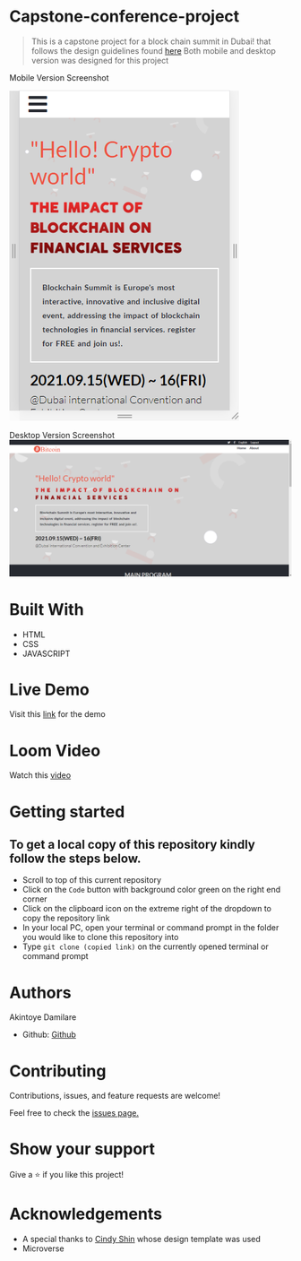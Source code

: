 # Capstone-conference-project

>  This is a capstone project for a block chain summit in Dubai! that follows the design guidelines found [here](https://www.behance.net/gallery/29845175/CC-Global-Summit-2015)
 Both mobile and desktop version was designed for this project

Mobile Version Screenshot

![mobile version](./images/mobile-version.png)

Desktop Version Screenshot
![desktop-vesion](./images/desktop-version.png)


# Built With
- HTML
- CSS
- JAVASCRIPT

# Live Demo
Visit this [link](https://dami1080.github.io/Capstone-conference-project/) for the demo

# Loom Video
Watch this [video](https://www.loom.com/share/32f465a47f4548b39682738575167e1e)

# Getting started

## To get a local copy of this repository kindly follow the steps below.
- Scroll to top of this current repository
- Click on the `Code` button with background color green on the right end corner
- Click on the clipboard icon on the extreme right of the dropdown to copy the repository link
- In your local PC, open your terminal or command prompt in the folder you would like to clone this repository into
- Type `git clone (copied link)` on the currently opened terminal or command prompt

# Authors

Akintoye Damilare

- Github: [Github](https://github.com/dami1080/Capstone-conference-project)


# Contributing
Contributions, issues, and feature requests are welcome!

Feel free to check the [issues page.](https://github.com/dami1080/Capstone-conference-project)

# Show your support
Give a :star: if you like this project!

# Acknowledgements

- A special thanks to [Cindy Shin](https://www.behance.net/adagio07) whose design template was used
- Microverse

